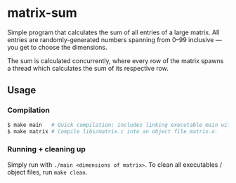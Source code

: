 # matrix-sum

Simple program that calculates the sum of all entries of a large matrix. All entries are randomly-generated numbers spanning from 0–99 inclusive — you get to choose the dimensions.

The sum is calculated concurrently, where every row of the matrix spawns a thread which calculates the sum of its respective row.

## Usage
### Compilation
```bash
$ make main   # Quick compilation; includes linking executable main with object file matrix.o.
$ make matrix # Compile libs/matrix.c into an object file matrix.o.
```
### Running + cleaning up
Simply run with `./main <dimensions of matrix>`. To clean all executables / object files, run `make clean`.
